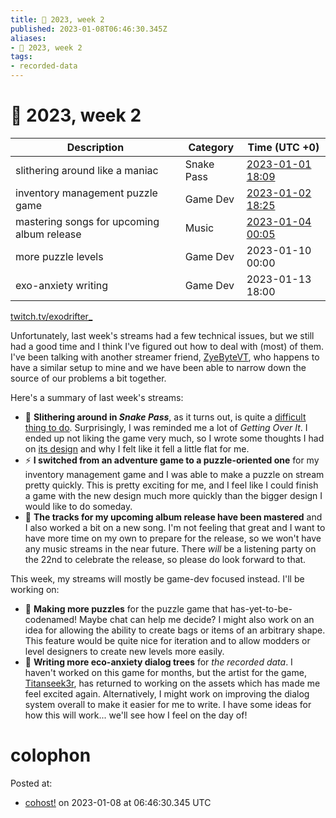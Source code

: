 ```yaml
---
title: 📅 2023, week 2
published: 2023-01-08T06:46:30.345Z
aliases:
- 📅 2023, week 2
tags:
- recorded-data
---
```


# 📅 2023, week 2

|Description|Category|Time (UTC +0)|
|---|---|---|
|slithering around like a maniac|Snake Pass|[2023-01-01 18:09](https://vods.exodrifter.space/2023/01/01/1809)|
|inventory management puzzle game|Game Dev|[2023-01-02 18:25](https://vods.exodrifter.space/2023/01/02/1825)|
|mastering songs for upcoming album release|Music|[2023-01-04 00:05](https://vods.exodrifter.space/2023/01/04/0005)|
|more puzzle levels|Game Dev|2023-01-10 00:00|
|exo-anxiety writing|Game Dev|2023-01-13 18:00|

[twitch.tv/exodrifter_](https://twitch.tv/exodrifter_)

Unfortunately, last week's streams had a few technical issues, but we still had a good time and I think I've figured out how to deal with (most) of them. I've been talking with another streamer friend, [ZyeByteVT](https://www.twitch.tv/zyebytevt), who happens to have a similar setup to mine and we have been able to narrow down the source of our problems a bit together.

Here's a summary of last week's streams:

- 🐍 **Slithering around in _Snake Pass_**, as it turns out, is quite a [difficult thing to do](https://www.youtube.com/watch?v=Hv7SDtKKWoo). Surprisingly, I was reminded me a lot of _Getting Over It_. I ended up not liking the game very much, so I wrote some thoughts I had on [its design](https://cohost.org/exodrifter/post/767025-i-wish-snake-pass-wa) and why I felt like it fell a little flat for me.
- ⚡ **I switched from an adventure game to a puzzle-oriented one** for my inventory management game and I was able to make a puzzle on stream pretty quickly. This is pretty exciting for me, and I feel like I could finish a game with the new design much more quickly than the bigger design I would like to do someday.
- 🎵 **The tracks for my upcoming album release have been mastered** and I also worked a bit on a new song. I'm not feeling that great and I want to have more time on my own to prepare for the release, so we won't have any music streams in the near future. There _will_ be a listening party on the 22nd to celebrate the release, so please do look forward to that.

This week, my streams will mostly be game-dev focused instead. I'll be working on:

- 🧩 **Making more puzzles** for the puzzle game that has-yet-to-be-codenamed! Maybe chat can help me decide? I might also work on an idea for allowing the ability to create bags or items of an arbitrary shape. This feature would be quite nice for iteration and to allow modders or level designers to create new levels more easily.
- 📝 **Writing more eco-anxiety dialog trees** for _the recorded data_. I haven't worked on this game for months, but the artist for the game, [Titanseek3r](https://www.twitch.tv/titanseek3r), has returned to working on the assets which has made me feel excited again. Alternatively, I might work on improving the dialog system overall to make it easier for me to write. I have some ideas for how this will work... we'll see how I feel on the day of!

# colophon

Posted at:
- [cohost!](https://cohost.org/exodrifter/post/805285-2023-week-2) on 2023-01-08 at 06:46:30.345 UTC
